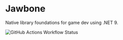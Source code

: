 # Jawbone

Native library foundations for game dev using .NET 9.

![GitHub Actions Workflow Status](https://img.shields.io/github/actions/workflow/status/ObviousPiranha/Jawbone/dotnet-desktop.yml)
